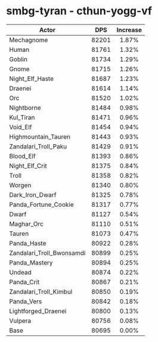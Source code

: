 # smbg-tyran - cthun-yogg-vf
| Actor | DPS | Increase |
|---|:---:|:---:|
|Mechagnome|82201|1.87%|
|Human|81761|1.32%|
|Goblin|81734|1.29%|
|Gnome|81715|1.26%|
|Night_Elf_Haste|81687|1.23%|
|Draenei|81614|1.14%|
|Orc|81520|1.02%|
|Nightborne|81484|0.98%|
|Kul_Tiran|81471|0.96%|
|Void_Elf|81454|0.94%|
|Highmountain_Tauren|81443|0.93%|
|Zandalari_Troll_Paku|81429|0.91%|
|Blood_Elf|81393|0.86%|
|Night_Elf_Crit|81375|0.84%|
|Troll|81358|0.82%|
|Worgen|81340|0.80%|
|Dark_Iron_Dwarf|81325|0.78%|
|Panda_Fortune_Cookie|81317|0.77%|
|Dwarf|81127|0.54%|
|Maghar_Orc|81110|0.51%|
|Tauren|81073|0.47%|
|Panda_Haste|80922|0.28%|
|Zandalari_Troll_Bwonsamdi|80899|0.25%|
|Panda_Mastery|80894|0.25%|
|Undead|80874|0.22%|
|Panda_Crit|80867|0.21%|
|Zandalari_Troll_Kimbul|80850|0.19%|
|Panda_Vers|80842|0.18%|
|Lightforged_Draenei|80800|0.13%|
|Vulpera|80756|0.08%|
|Base|80695|0.00%|
